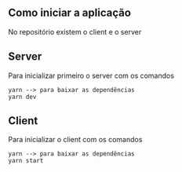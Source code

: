 ## Como iniciar a aplicação

No repositório existem o client e o server

## Server

Para inicializar primeiro o server com os comandos

```
yarn --> para baixar as dependências
yarn dev
```

## Client

Para inicializar o client com os comandos
```
yarn --> para baixar as dependências
yarn start 
```
